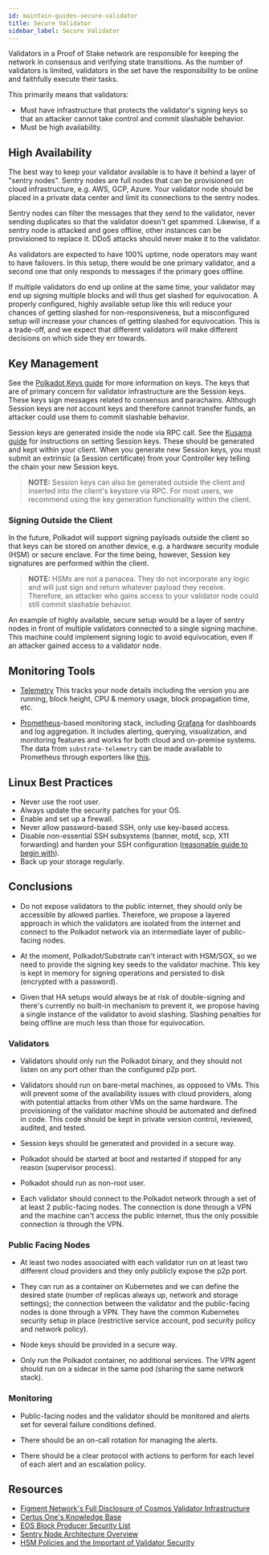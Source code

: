 ```yaml
---
id: maintain-guides-secure-validator
title: Secure Validator
sidebar_label: Secure Validator
---
```


Validators in a Proof of Stake network are responsible for keeping the network in consensus and
verifying state transitions. As the number of validators is limited, validators in the set have the
responsibility to be online and faithfully execute their tasks.

This primarily means that validators:

- Must have infrastructure that protects the validator's signing keys so that an attacker cannot
  take control and commit slashable behavior.
- Must be high availability.

## High Availability

The best way to keep your validator available is to have it behind a layer of "sentry nodes". Sentry
nodes are full nodes that can be provisioned on cloud infrastructure, e.g. AWS, GCP, Azure. Your
validator node should be placed in a private data center and limit its connections to the sentry
nodes.

Sentry nodes can filter the messages that they send to the validator, never sending duplicates so
that the validator doesn't get spammed. Likewise, if a sentry node is attacked and goes offline,
other instances can be provisioned to replace it. DDoS attacks should never make it to the
validator.

As validators are expected to have 100% uptime, node operators may want to have failovers. In this
setup, there would be one primary validator, and a second one that only responds to messages if the
primary goes offline.

If multiple validators do end up online at the same time, your validator may end up signing multiple
blocks and will thus get slashed for equivocation. A properly configured, highly available setup
like this will reduce your chances of getting slashed for non-responsiveness, but a misconfigured
setup will increase your chances of getting slashed for equivocation. This is a trade-off, and we
expect that different validators will make different decisions on which side they err towards.

## Key Management

See the [Polkadot Keys guide](https://wiki.polkadot.network/en/latest/polkadot/learn/keys/) for more
information on keys. The keys that are of primary concern for validator infrastructure are the
Session keys. These keys sign messages related to consensus and parachains. Although Session keys
are _not_ account keys and therefore cannot transfer funds, an attacker could use them to commit
slashable behavior.

Session keys are generated inside the node via RPC call. See the
[Kusama guide](https://guide.kusama.network/docs/en/mirror-maintain-guides-how-to-validate-kusama#set-session-keys) for
instructions on setting Session keys. These should be generated and kept within your client. When
you generate new Session keys, you must submit an extrinsic (a Session certificate) from your
Controller key telling the chain your new Session keys.

> **NOTE:** Session keys can also be generated outside the client and inserted into the client's
> keystore via RPC. For most users, we recommend using the key generation functionality within the
> client.

### Signing Outside the Client

In the future, Polkadot will support signing payloads outside the client so that keys can be stored
on another device, e.g. a hardware security module (HSM) or secure enclave. For the time being,
however, Session key signatures are performed within the client.

> **NOTE:** HSMs are not a panacea. They do not incorporate any logic and will just sign and return
> whatever payload they receive. Therefore, an attacker who gains access to your validator node
> could still commit slashable behavior.

An example of highly available, secure setup would be a layer of sentry nodes in front of multiple
validators connected to a single signing machine. This machine could implement signing logic to
avoid equivocation, even if an attacker gained access to a validator node.

## Monitoring Tools

- [Telemetry](https://github.com/paritytech/substrate-telemetry) This tracks your node details
  including the version you are running, block height, CPU & memory usage, block propagation time,
  etc.

- [Prometheus](https://prometheus.io/)-based monitoring stack, including
  [Grafana](https://grafana.com) for dashboards and log aggregation. It includes alerting, querying,
  visualization, and monitoring features and works for both cloud and on-premise systems. The data
  from `substrate-telemetry` can be made available to Prometheus through exporters like
  [this](https://github.com/w3f/substrate-telemetry-exporter).

## Linux Best Practices

- Never use the root user.
- Always update the security patches for your OS.
- Enable and set up a firewall.
- Never allow password-based SSH, only use key-based access.
- Disable non-essential SSH subsystems (banner, motd, scp, X11 forwarding) and harden your SSH
  configuration
  ([reasonable guide to begin with](https://stribika.github.io/2015/01/04/secure-secure-shell.html)).
- Back up your storage regularly.

## Conclusions

- Do not expose validators to the public internet, they should only be accessible by allowed
  parties. Therefore, we propose a layered approach in which the validators are isolated from the
  internet and connect to the Polkadot network via an intermediate layer of public-facing nodes.

- At the moment, Polkadot/Substrate can't interact with HSM/SGX, so we need to provide the signing
  key seeds to the validator machine. This key is kept in memory for signing operations and
  persisted to disk (encrypted with a password).

- Given that HA setups would always be at risk of double-signing and there's currently no built-in
  mechanism to prevent it, we propose having a single instance of the validator to avoid slashing.
  Slashing penalties for being offline are much less than those for equivocation.

### Validators

- Validators should only run the Polkadot binary, and they should not listen on any port other than
  the configured p2p port.

- Validators should run on bare-metal machines, as opposed to VMs. This will prevent some of the
  availability issues with cloud providers, along with potential attacks from other VMs on the same
  hardware. The provisioning of the validator machine should be automated and defined in code. This
  code should be kept in private version control, reviewed, audited, and tested.

- Session keys should be generated and provided in a secure way.

- Polkadot should be started at boot and restarted if stopped for any reason (supervisor process).

- Polkadot should run as non-root user.

- Each validator should connect to the Polkadot network through a set of at least 2 public-facing
  nodes. The connection is done through a VPN and the machine can't access the public internet, thus
  the only possible connection is through the VPN.

### Public Facing Nodes

- At least two nodes associated with each validator run on at least two different cloud providers
  and they only publicly expose the p2p port.

- They can run as a container on Kubernetes and we can define the desired state (number of replicas
  always up, network and storage settings); the connection between the validator and the
  public-facing nodes is done through a VPN. They have the common Kubernetes security setup in place
  (restrictive service account, pod security policy and network policy).

- Node keys should be provided in a secure way.

- Only run the Polkadot container, no additional services. The VPN agent should run on a sidecar in
  the same pod (sharing the same network stack).

### Monitoring

- Public-facing nodes and the validator should be monitored and alerts set for several failure
  conditions defined.

- There should be an on-call rotation for managing the alerts.

- There should be a clear protocol with actions to perform for each level of each alert and an
  escalation policy.

## Resources

- [Figment Network's Full Disclosure of Cosmos Validator Infrastructure](https://medium.com/figment-networks/full-disclosure-figments-cosmos-validator-infrastructure-3bc707283967)
- [Certus One's Knowledge Base](https://kb.certus.one/)
- [EOS Block Producer Security List](https://github.com/slowmist/eos-bp-nodes-security-checklist)
- [Sentry Node Architecture Overview](https://forum.cosmos.network/t/sentry-node-architecture-overview/454)
- [HSM Policies and the Important of Validator Security](https://medium.com/loom-network/hsm-policies-and-the-importance-of-validator-security-ec8a4cc1b6f)
